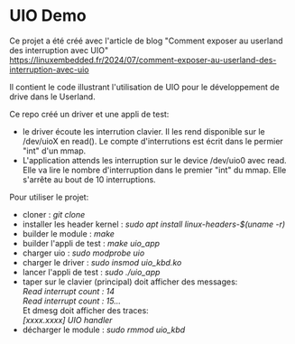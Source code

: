 # UIO Demo

Ce projet a été créé avec l'article de blog "Comment exposer au userland des interruption avec UIO"  
https://linuxembedded.fr/2024/07/comment-exposer-au-userland-des-interruption-avec-uio

Il contient le code illustrant l'utilisation de UIO pour le développement de drive dans le Userland.

Ce repo créé un driver et une appli de test:
- le driver écoute les interrution clavier. 
  Il les rend disponible sur le /dev/uioX en read().
  Le compte d'interrutions est écrit dans le permier "int" d'un mmap.
- L'application attends les interruption sur le device /dev/uio0 avec read.
  Elle va lire le nombre d'interruption dans le premier "int" du mmap.
  Elle s'arrête au bout de 10 interruptions.

Pour utiliser le projet:

- cloner : _git clone_
- installer les header kernel : _sudo apt install linux-headers-$(uname -r)_
- builder le module : _make_
- builder l'appli de test : _make uio_app_
- charger uio : _sudo modprobe uio_
- charger le driver : _sudo insmod uio_kbd.ko_
- lancer l'appli de test : _sudo ./uio_app_
- taper sur le clavier (principal) doit afficher des messages:  
    _Read interrupt count : 14_  
    _Read interrupt count : 15..._  
  Et dmesg doit afficher des traces:  
    _[xxxx.xxxx] UIO handler_  
- décharger le module : _sudo rmmod uio_kbd_




